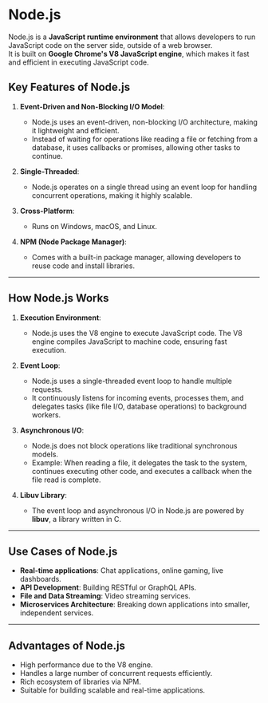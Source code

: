 # Node.js

Node.js is a **JavaScript runtime environment** that allows developers to run JavaScript code on the server side, outside of a web browser.  
It is built on **Google Chrome's V8 JavaScript engine**, which makes it fast and efficient in executing JavaScript code.

## Key Features of Node.js

1. **Event-Driven and Non-Blocking I/O Model**:

   - Node.js uses an event-driven, non-blocking I/O architecture, making it lightweight and efficient.
   - Instead of waiting for operations like reading a file or fetching from a database, it uses callbacks or promises, allowing other tasks to continue.

2. **Single-Threaded**:

   - Node.js operates on a single thread using an event loop for handling concurrent operations, making it highly scalable.

3. **Cross-Platform**:

   - Runs on Windows, macOS, and Linux.

4. **NPM (Node Package Manager)**:
   - Comes with a built-in package manager, allowing developers to reuse code and install libraries.

---

## How Node.js Works

1. **Execution Environment**:

   - Node.js uses the V8 engine to execute JavaScript code. The V8 engine compiles JavaScript to machine code, ensuring fast execution.

2. **Event Loop**:

   - Node.js uses a single-threaded event loop to handle multiple requests.
   - It continuously listens for incoming events, processes them, and delegates tasks (like file I/O, database operations) to background workers.

3. **Asynchronous I/O**:

   - Node.js does not block operations like traditional synchronous models.
   - Example: When reading a file, it delegates the task to the system, continues executing other code, and executes a callback when the file read is complete.

4. **Libuv Library**:
   - The event loop and asynchronous I/O in Node.js are powered by **libuv**, a library written in C.

---

## Use Cases of Node.js

- **Real-time applications**: Chat applications, online gaming, live dashboards.
- **API Development**: Building RESTful or GraphQL APIs.
- **File and Data Streaming**: Video streaming services.
- **Microservices Architecture**: Breaking down applications into smaller, independent services.

---

## Advantages of Node.js

- High performance due to the V8 engine.
- Handles a large number of concurrent requests efficiently.
- Rich ecosystem of libraries via NPM.
- Suitable for building scalable and real-time applications.
